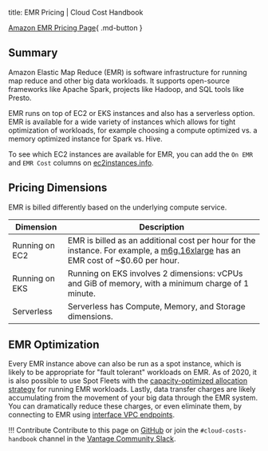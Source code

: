 title: EMR Pricing | Cloud Cost Handbook

[Amazon EMR Pricing Page](https://aws.amazon.com/emr/pricing/){ .md-button }

## Summary

Amazon Elastic Map Reduce (EMR) is software infrastructure for running map reduce and other big data workloads. It supports open-source frameworks like Apache Spark, projects like Hadoop, and SQL tools like Presto.

EMR runs on top of EC2 or EKS instances and also has a serverless option. EMR is available for a wide variety of instances which allows for tight optimization of workloads, for example choosing a compute optimized vs. a memory optimized instance for Spark vs. Hive.

To see which EC2 instances are available for EMR, you can add the `On EMR` and `EMR Cost` columns on [ec2instances.info](https://instances.vantage.sh).

## Pricing Dimensions

EMR is billed differently based on the underlying compute service.

| Dimension      | Description                                                                                                                                                                              |
| -------------- | ---------------------------------------------------------------------------------------------------------------------------------------------------------------------------------------- |
| Running on EC2 | EMR is billed as an additional cost per hour for the instance. For example, a [m6g.16xlarge](https://instances.vantage.sh/aws/ec2/m6g.16xlarge.html) has an EMR cost of ~$0.60 per hour. |
| Running on EKS | Running on EKS involves 2 dimensions: vCPUs and GiB of memory, with a minimum charge of 1 minute.                                                                                        |
| Serverless     | Serverless has Compute, Memory, and Storage dimensions.                                                                                                                                  |

## EMR Optimization

Every EMR instance above can also be run as a spot instance, which is likely to be appropriate for "fault tolerant" workloads on EMR. As of 2020, it is also possible to use Spot Fleets with the [capacity-optimized allocation strategy](https://aws.amazon.com/blogs/big-data/optimizing-amazon-emr-for-resilience-and-cost-with-capacity-optimized-spot-instances/) for running EMR workloads. Lastly, data transfer charges are likely accumulating from the movement of your big data through the EMR system. You can dramatically reduce these charges, or even eliminate them, by connecting to EMR using [interface VPC endpoints](https://docs.aws.amazon.com/emr/latest/ManagementGuide/interface-vpc-endpoint.html).

!!! Contribute
Contribute to this page on [GitHub](https://github.com/vantage-sh/handbook) or join the `#cloud-costs-handbook` channel in the [Vantage Community Slack](https://join.slack.com/t/vantagecommunity/shared_invite/zt-oey52myv-gq4AWRKkX25kjp1UGziPTw).

